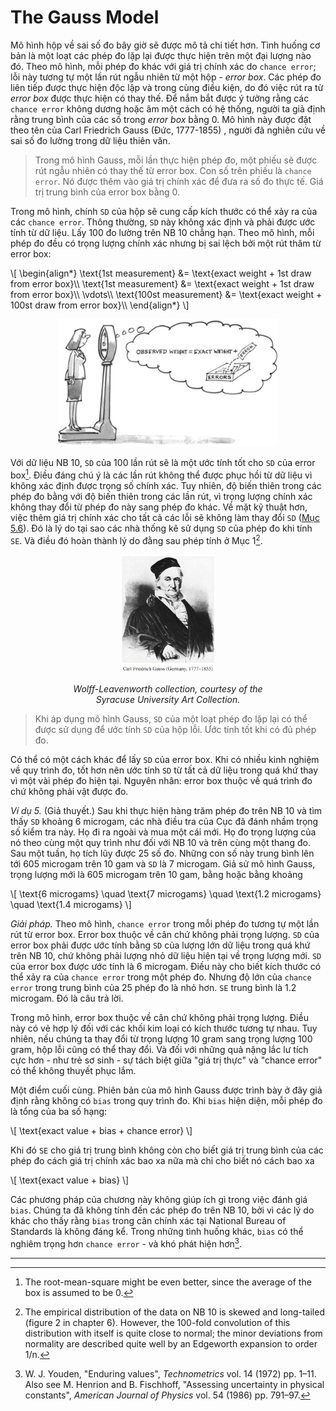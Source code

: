 # The Gauss Model

Mô hình hộp về sai số đo bây giờ sẽ được mô tả chi tiết hơn. Tình huống cơ bản là một loạt các phép đo lặp lại được thực hiện trên một đại lượng nào đó. Theo mô hình, mỗi phép đo khác với giá trị chính xác do `chance error`; lỗi này tương tự một lần rút ngẫu nhiên từ một hộp - _error box_. Các phép đo liên tiếp được thực hiện độc lập và trong cùng điều kiện, do đó việc rút ra từ _error box_ được thực hiện có thay thế. Để nắm bắt được ý tưởng rằng các `chance error` không dương hoặc âm một cách có hệ thống, người ta giả định rằng trung bình của các số trong _error box_ bằng 0. Mô hình này được đặt theo tên của Carl Friedrich Gauss (Đức, 1777-1855) , người đã nghiên cứu về sai số đo lường trong dữ liệu thiên văn.

> Trong mô hình Gauss, mỗi lần thực hiện phép đo, một phiếu sẽ được rút ngẫu nhiên có thay thế từ error box. Con số trên phiếu là `chance error`. Nó được thêm vào giá trị chính xác để đưa ra số đo thực tế. Giá trị trung bình của error box bằng 0.

Trong mô hình, chính `SD` của hộp sẽ cung cấp kích thước có thể xảy ra của các `chance error`. Thông thường, `SD` này không xác định và phải được ước tính từ dữ liệu. Lấy 100 đo lường trên NB 10 chẳng hạn. Theo mô hình, mỗi phép đo đều có trọng lượng chính xác nhưng bị sai lệch bởi một rút thăm từ error box:

\\[
\begin{align*}
\text{1st measurement} &= \text{exact weight + 1st draw from error box}\\\\
\text{1st measurement} &= \text{exact weight + 1st draw from error box}\\\\
\vdots\\\\
\text{100st measurement} &= \text{exact weight + 100st draw from error box}\\\\
\end{align*}
\\]

<center><img src="img2.png" width="70%" height="auto"></center>

Với dữ liệu NB 10, `SD` của 100 lần rút sẽ là một ước tính tốt cho `SD` của error box[^5]. Điều đáng chú ý là các lần rút không thể được phục hồi từ dữ liệu vì không xác định được trọng số chính xác. Tuy nhiên, độ biến thiên trong các phép đo bằng với độ biến thiên trong các lần rút, vì trọng lượng chính xác không thay đổi từ phép đo này sang phép đo khác. Về mặt kỹ thuật hơn, việc thêm giá trị chính xác cho tất cả các lỗi sẽ không làm thay đổi `SD` ([Mục 5.6](../ch05/ch05-06.md)). Đó là lý do tại sao các nhà thống kê sử dụng `SD` của phép đo khi tính `SE`. Và điều đó hoàn thành lý do đằng sau phép tính ở Mục 1[^6].

<center><img src="img3.png" width="30%" height="auto"></center>

_<center>Wolff-Leavenworth collection, courtesy of the<br>
Syracuse University Art Collection.</center>_

> Khi áp dụng mô hình Gauss, `SD` của một loạt phép đo lặp lại có thể được sử dụng để ước tính `SD` của hộp lỗi. Ước tính tốt khi có đủ phép đo.

Có thể có một cách khác để lấy `SD` của error box. Khi có nhiều kinh nghiệm về quy trình đo, tốt hơn nên ước tính `SD` từ tất cả dữ liệu trong quá khứ thay vì một vài phép đo hiện tại. Nguyên nhân: error box thuộc về quá trình đo chứ không phải vật được đo.

_Ví dụ 5._ (Giả thuyết.) Sau khi thực hiện hàng trăm phép đo trên NB 10 và tìm thấy `SD` khoảng 6 microgam, các nhà điều tra của Cục đã đánh nhầm trọng số kiểm tra này. Họ đi ra ngoài và mua một cái mới. Họ đo trọng lượng của nó theo cùng một quy trình như đối với NB 10 và trên cùng một thang đo. Sau một tuần, họ tích lũy được 25 số đo. Những con số này trung bình lên tới 605 microgam trên 10 gam và `SD` là 7 microgam. Giả sử mô hình Gauss, trọng lượng mới là 605 microgam trên 10 gam, bằng hoặc bằng khoảng

\\[
\text{6 microgams} \quad \text{7 microgams} \quad \text{1.2 microgams} \quad \text{1.4 microgams}
\\]

_Giải pháp._ Theo mô hình, `chance error` trong mỗi phép đo tương tự một lần rút từ error box. Error box thuộc về cân chứ không phải trọng lượng. `SD` của error box phải được ước tính bằng `SD` của lượng lớn dữ liệu trong quá khứ trên NB 10, chứ không phải lượng nhỏ dữ liệu hiện tại về trọng lượng mới. `SD` của error box được ước tính là 6 microgam. Điều này cho biết kích thước có thể xảy ra của `chance error` trong một phép đo. Nhưng độ lớn của `chance error` trong trung bình của 25 phép đo là nhỏ hơn. `SE` trung bình là 1.2 microgam. Đó là câu trả lời.

Trong mô hình, error box thuộc về cân chứ không phải trọng lượng. Điều này có vẻ hợp lý đối với các khối kim loại có kích thước tương tự nhau. Tuy nhiên, nếu chúng ta thay đổi từ trọng lượng 10 gram sang trọng lượng 100 gram, hộp lỗi cũng có thể thay đổi. Và đối với những quả nặng lắc lư tích cực hơn - như trẻ sơ sinh - sự tách biệt giữa "giá trị thực" và "chance error" có thể không thuyết phục lắm.

Một điểm cuối cùng. Phiên bản của mô hình Gauss được trình bày ở đây giả định rằng không có `bias` trong quy trình đo. Khi `bias` hiện diện, mỗi phép đo là tổng của ba số hạng:

\\[
\text{exact value + bias + chance error}
\\]

Khi đó `SE` cho giá trị trung bình không còn cho biết giá trị trung bình của các phép đo cách giá trị chính xác bao xa nữa mà chỉ cho biết nó cách bao xa

\\[
\text{exact value + bias}
\\]

Các phương pháp của chương này không giúp ích gì trong việc đánh giá `bias`. Chúng ta đã không tính đến các phép đo trên NB 10, bởi vì các lý do khác cho thấy rằng `bias` trong cân chính xác tại National Bureau of Standards là không đáng kể. Trong những tình huống khác, `bias` có thể nghiêm trọng hơn `chance error` - và khó phát hiện hơn[^7].

---

[^5]: The root-mean-square might be even better, since the average of the box is assumed to be 0.

[^6]: The empirical distribution of the data on NB 10 is skewed and long-tailed (figure 2 in chapter 6). However, the 100-fold convolution of this distribution with itself is quite close to normal; the minor deviations from normality are described quite well by an Edgeworth expansion to order 1/n.

[^7]: W. J. Youden, "Enduring values", _Technometrics_ vol. 14 (1972) pp. 1–11. Also see M. Henrion and B. Fischhoff, "Assessing uncertainty in physical constants", _American Journal of Physics_ vol. 54 (1986) pp. 791–97.
